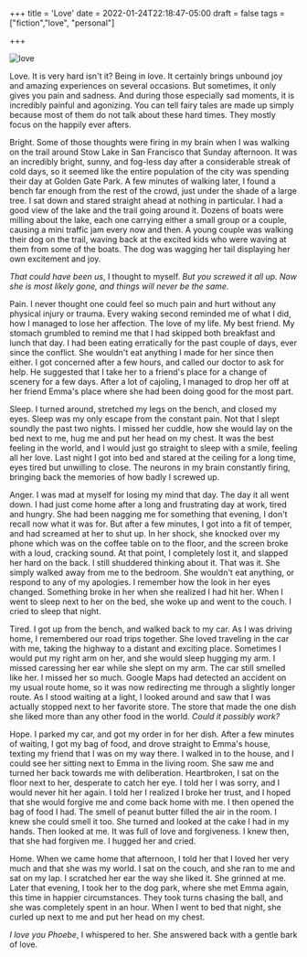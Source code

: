 +++
title = 'Love'
date = 2022-01-24T22:18:47-05:00
draft = false
tags = ["fiction","love", "personal"]

+++

![love](/../../img//love.png)

Love. It is very hard isn't it? Being in love. It certainly brings unbound joy and amazing experiences on several occasions. But sometimes, it only gives you pain and sadness. And during those especially sad moments, it is incredibly painful and agonizing. You can tell fairy tales are made up simply because most of them do not talk about these hard times. They mostly focus on the happily ever afters.
 

Bright. Some of those thoughts were firing in my brain when I was walking on the trail around Stow Lake in San Francisco that Sunday afternoon. It was an incredibly bright, sunny, and fog-less day after a considerable streak of cold days, so it seemed like the entire population of the city was spending their day at Golden Gate Park. A few minutes of walking later, I found a bench far enough from the rest of the crowd, just under the shade of a large tree. I sat down and stared straight ahead at nothing in particular. I had a good view of the lake and the trail going around it. Dozens of boats were milling about the lake, each one carrying either a small group or a couple, causing a mini traffic jam every now and then. A young couple was walking their dog on the trail, waving back at the excited kids who were waving at them from some of the boats. The dog was wagging her tail displaying her own excitement and joy.


*That could have been us*, I thought to myself. *But you screwed it all up. Now she is most likely gone, and things will never be the same.*

Pain. I never thought one could feel so much pain and hurt without any physical injury or trauma. Every waking second reminded me of what I did, how I managed to lose her affection. The love of my life. My best friend. My stomach grumbled to remind me that I had skipped both breakfast and lunch that day. I had been eating erratically for the past couple of days, ever since the conflict. She wouldn't eat anything I made for her since then either. I got concerned after a few hours, and called our doctor to ask for help. He suggested that I take her to a friend's place for a change of scenery for a few days. After a lot of cajoling, I managed to drop her off at her friend Emma's place where she had been doing good for the most part.

Sleep. I turned around, stretched my legs on the bench, and closed my eyes. Sleep was my only escape from the constant pain. Not that I slept soundly the past two nights. I missed her cuddle, how she would lay on the bed next to me, hug me and put her head on my chest. It was the best feeling in the world, and I would just go straight to sleep with a smile, feeling all her love. Last night I got into bed and stared at the ceiling for a long time, eyes tired but unwilling to close. The neurons in my brain constantly firing, bringing back the memories of how badly I screwed up.

Anger. I was mad at myself for losing my mind that day. The day it all went down. I had just come home after a long and frustrating day at work, tired and hungry. She had been nagging me for something that evening, I don't recall now what it was for. But after a few minutes, I got into a fit of temper, and had screamed at her to shut up. In her shock, she knocked over my phone which was on the coffee table on to the floor, and the screen broke with a loud, cracking sound. At that point, I completely lost it, and slapped her hard on the back. I still shuddered thinking about it. That was it. She simply walked away from me to the bedroom. She wouldn't eat anything, or respond to any of my apologies. I remember how the look in her eyes changed. Something broke in her when she realized I had hit her. When I went to sleep next to her on the bed, she woke up and went to the couch. I cried to sleep that night.

Tired. I got up from the bench, and walked back to my car. As I was driving home, I remembered our road trips together. She loved traveling in the car with me, taking the highway to a distant and exciting place. Sometimes I would put my right arm on her, and she would sleep hugging my arm. I missed caressing her ear while she slept on my arm. The car still smelled like her. I missed her so much. Google Maps had detected an accident on my usual route home, so it was now redirecting me through a slightly longer route. As I stood waiting at a light, I looked around and saw that I was actually stopped next to her favorite store. The store that made the one dish she liked more than any other food in the world. *Could it possibly work?*

Hope. I parked my car, and got my order in for her dish. After a few minutes of waiting, I got my bag of food, and drove straight to Emma's house, texting my friend that I was on my way there. I walked in to the house, and I could see her sitting next to Emma in the living room. She saw me and turned her back towards me with deliberation. Heartbroken, I sat on the floor next to her, desperate to catch her eye. I told her I was sorry, and I would never hit her again. I told her I realized I broke her trust, and I hoped that she would forgive me and come back home with me. I then opened the bag of food I had. The smell of peanut butter filled the air in the room. I knew she could smell it too. She turned and looked at the cake I had in my hands. Then looked at me. It was full of love and forgiveness. I knew then, that she had forgiven me. I hugged her and cried.

Home. When we came home that afternoon, I told her that I loved her very much and that she was my world. I sat on the couch, and she ran to me and sat on my lap. I scratched her ear the way she liked it. She grinned at me. Later that evening, I took her to the dog park, where she met Emma again, this time in happier circumstances. They took turns chasing the ball, and she was completely spent in an hour. When I went to bed that night, she curled up next to me and put her head on my chest.

*I love you Phoebe*, I whispered to her. She answered back with a gentle bark of love.